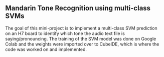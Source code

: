 ## Mandarin Tone Recognition using multi-class SVMs

The goal of this mini-project is to implement a multi-class SVM prediction on an H7 board to identify which tone the audio text file is saying/pronouncing. The training of the SVM model was done on Google Colab and the weights were imported over to CubeIDE, which is where the code was worked on and implemented.
